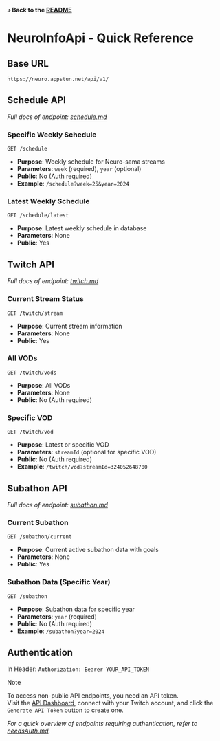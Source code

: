 **⤴️ Back to the [README](README.md)**

# NeuroInfoApi - Quick Reference

## Base URL

`https://neuro.appstun.net/api/v1/`

## Schedule API

_Full docs of endpoint: [schedule.md](schedule.md)_

### Specific Weekly Schedule

`GET /schedule`

- **Purpose**: Weekly schedule for Neuro-sama streams
- **Parameters**: `week` (required), `year` (optional)
- **Public**: No (Auth required)
- **Example**: `/schedule?week=25&year=2024`

### Latest Weekly Schedule

`GET /schedule/latest`

- **Purpose**: Latest weekly schedule in database
- **Parameters**: None
- **Public**: Yes

## Twitch API

_Full docs of endpoint: [twitch.md](twitch.md)_

### Current Stream Status

`GET /twitch/stream`

- **Purpose**: Current stream information
- **Parameters**: None
- **Public**: Yes

### All VODs

`GET /twitch/vods`

- **Purpose**: All VODs
- **Parameters**: None
- **Public**: No (Auth required)

### Specific VOD

`GET /twitch/vod`

- **Purpose**: Latest or specific VOD
- **Parameters**: `streamId` (optional for specific VOD)
- **Public**: No (Auth required)
- **Example**: `/twitch/vod?streamId=324052648700`

## Subathon API

_Full docs of endpoint: [subathon.md](subathon.md)_

### Current Subathon

`GET /subathon/current`

- **Purpose**: Current active subathon data with goals
- **Parameters**: None
- **Public**: Yes

### Subathon Data (Specific Year)

`GET /subathon`

- **Purpose**: Subathon data for specific year
- **Parameters**: `year` (required)
- **Public**: No (Auth required)
- **Example**: `/subathon?year=2024`

## Authentication

In Header: `Authorization: Bearer YOUR_API_TOKEN`

> [!NOTE]
> To access non-public API endpoints, you need an API token.  
> Visit the [API Dashboard](https://neuro.appstun.net/dash/), connect with your Twitch account, and click the `Generate API Token` button to create one.

_For a quick overview of endpoints requiring authentication, refer to [needsAuth.md](needsAuth.md)._
